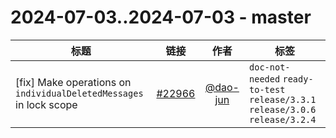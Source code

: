 # 2024-07-03..2024-07-03 - master
| 标题 | 链接 | 作者 | 标签 |
| - | :--: | :--: | - |
| [fix] Make operations on `individualDeletedMessages` in lock scope | [#22966](https://github.com/apache/pulsar/pull/22966) | [@dao-jun](https://github.com/dao-jun) | `doc-not-needed` `ready-to-test` `release/3.3.1` `release/3.0.6` `release/3.2.4`  | 
